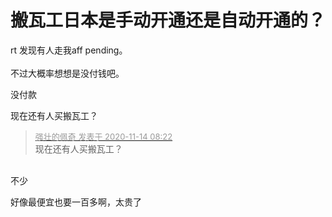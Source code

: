 # 搬瓦工日本是手动开通还是自动开通的？


rt 发现有人走我aff pending。<br />
<br />
不过大概率想想是没付钱吧。

没付款&nbsp;&nbsp;

现在还有人买搬瓦工？

<div class="quote"><blockquote><font size="2"><a href="https://www.hostloc.com/forum.php?mod=redirect&amp;goto=findpost&amp;pid=9451719&amp;ptid=766481" target="_blank"><font color="#999999">强壮的佩奇 发表于 2020-11-14 08:22</font></a></font><br />
现在还有人买搬瓦工？</blockquote></div><br />
不少

好像最便宜也要一百多啊，太贵了<img id="aimg_Y3XQM" onclick="zoom(this, this.src, 0, 0, 0)" class="zoom" src="https://cdn.jsdelivr.net/gh/hishis/forum-master/public/images/patch.gif" onmouseover="img_onmouseoverfunc(this)" onload="thumbImg(this)" border="0" alt="" />
